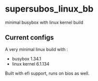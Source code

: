 # supersubos_linux_bb
minimal busybox with linux kernel build

## Current configs

A very minimal linux build with :

- busybox 1.34.1
- linux kernel 6.1.134

Built with efi support, runs on bios as well.
